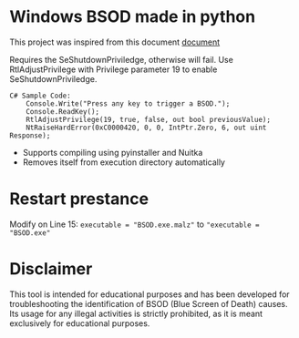 # Windows BSOD made in python
This project was inspired from this document 
[document]([https://link-url-here.org](https://www.pinvoke.net/default.aspx/ntdll/NtRaiseHandError.html))

Requires the SeShutdownPriviledge, otherwise will fail.
Use RtlAdjustPrivilege with Privilege parameter 19 to enable SeShutdownPriviledge.
```
C# Sample Code:
    Console.Write("Press any key to trigger a BSOD.");
    Console.ReadKey();
    RtlAdjustPrivilege(19, true, false, out bool previousValue);
    NtRaiseHardError(0xC0000420, 0, 0, IntPtr.Zero, 6, out uint Response);
```

- Supports compiling using pyinstaller and Nuitka
- Removes itself from execution directory automatically

# Restart prestance 
Modify on Line 15:
```executable = "BSOD.exe.malz"``` to ```"executable = "BSOD.exe"```

# Disclaimer
This tool is intended for educational purposes and has been developed for troubleshooting the identification of BSOD (Blue Screen of Death) causes. Its usage for any illegal activities is strictly prohibited, as it is meant exclusively for educational purposes.
